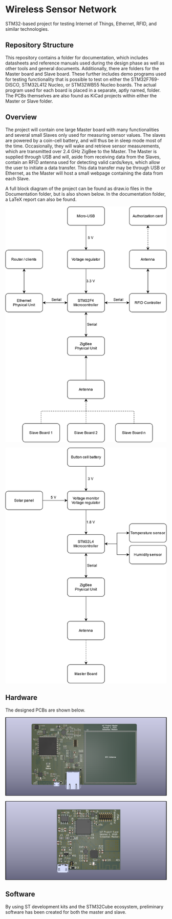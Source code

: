 # Wireless Sensor Network
STM32-based project for testing Internet of Things, Ethernet, RFID, and similar technologies.

## Repository Structure
This repository contains a folder for documentation, which includes datasheets and reference manuals used during the design phase as well as other tools and general documents. Additionally, there are folders for the Master board and Slave board. These further includes demo programs used for testing functionality that is possible to test on either the STM32F769-DISCO, STM32L412 Nucleo, or STM32WB55 Nucleo boards. The actual program used for each board is placed in a separate, aptly named, folder. The PCBs themselves are also found as KiCad projects within either the Master or Slave folder.

## Overview
The project will contain one large Master board with many functionalities and several small Slaves only used for measuring sensor values. The slaves are powered by a coin-cell battery, and will thus be in sleep mode most of the time. Occasionally, they will wake and retrieve sensor measurements, which are transmitted over 2.4 GHz ZigBee to the Master. The Master is supplied through USB and will, aside from receiving data from the Slaves, contain an RFID antenna used for detecting valid cards/keys, which allow the user to initiate a data transfer. This data transfer may be through USB or Ethernet, as the Master will host a small webpage containing the data from each Slave.

A full block diagram of the project can be found as draw.io files in the Documentation folder, but is also shown below. In the documentation folder, a LaTeX report can also be found.

![Master board](Documentation/IoTMaster.png)

![Slave board](Documentation/IoTSlave.png)

## Hardware
The designed PCBs are shown below.

![Master PCB](Documentation/IoTMasterPCB.png)

![Slave PCB](Documentation/IoTSlavePCB.png)

## Software
By using ST development kits and the STM32Cube ecosystem, preliminary software has been created for both the master and slave.